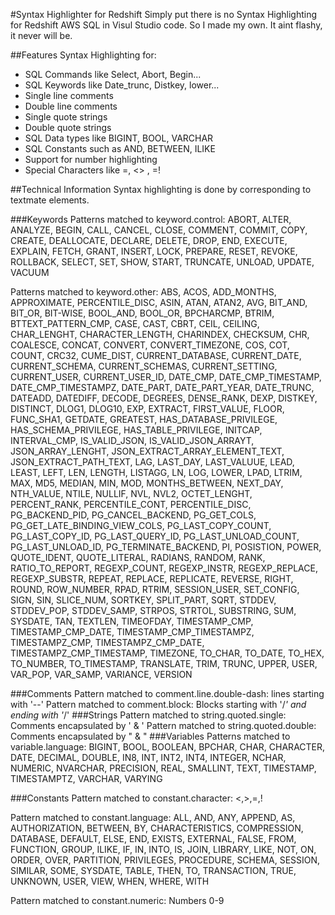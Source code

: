 #Syntax Highlighter for Redshift
Simply put there is no Syntax Highlighting for Redshift AWS SQL in Visul Studio code.
So I made my own.
It aint flashy, it never will be.

##Features
Syntax Highlighting for:
* SQL Commands like Select, Abort, Begin...
* SQL Keywords like Date_trunc, Distkey, lower...
* Single line comments
* Double line comments
* Single quote strings
* Double quote strings
* SQL Data types like BIGINT, BOOL, VARCHAR
* SQL Constants such as AND, BETWEEN, ILIKE
* Support for number highlighting
* Special Characters like =, <> , =!

##Technical Information
Syntax highlighting is done by corresponding to textmate elements.

###Keywords
Patterns matched to keyword.control:
ABORT, ALTER, ANALYZE, BEGIN, CALL, CANCEL, CLOSE, COMMENT, COMMIT, COPY, CREATE, DEALLOCATE, DECLARE, DELETE, DROP, END, EXECUTE, EXPLAIN, FETCH, GRANT, INSERT, LOCK, PREPARE, RESET, REVOKE, ROLLBACK, SELECT, SET, SHOW, START, TRUNCATE, UNLOAD, UPDATE, VACUUM

Patterns matched to keyword.other:
ABS, ACOS, ADD_MONTHS, APPROXIMATE, PERCENTILE_DISC, ASIN, ATAN, ATAN2, AVG, BIT_AND, BIT_OR, BIT-WISE, BOOL_AND, BOOL_OR, BPCHARCMP, BTRIM, BTTEXT_PATTERN_CMP, CASE, CAST, CBRT, CEIL, CEILING, CHAR_LENGHT, CHARACTER_LENGTH, CHARINDEX, CHECKSUM, CHR, COALESCE, CONCAT, CONVERT, CONVERT_TIMEZONE, COS, COT, COUNT, CRC32, CUME_DIST, CURRENT_DATABASE, CURRENT_DATE, CURRENT_SCHEMA, CURRENT_SCHEMAS, CURRENT_SETTING, CURRENT_USER, CURRENT_USER_ID, DATE_CMP, DATE_CMP_TIMESTAMP, DATE_CMP_TIMESTAMPZ, DATE_PART, DATE_PART_YEAR, DATE_TRUNC, DATEADD, DATEDIFF, DECODE, DEGREES, DENSE_RANK, DEXP, DISTKEY, DISTINCT, DLOG1, DLOG10, EXP, EXTRACT, FIRST_VALUE, FLOOR, FUNC_SHA1, GETDATE, GREATEST, HAS_DATABASE_PRIVILEGE, HAS_SCHEMA_PRIVILEGE, HAS_TABLE_PRIVILEGE, INITCAP, INTERVAL_CMP, IS_VALID_JSON, IS_VALID_JSON_ARRAYT, JSON_ARRAY_LENGHT, JSON_EXTRACT_ARRAY_ELEMENT_TEXT, JSON_EXTRACT_PATH_TEXT, LAG, LAST_DAY, LAST_VALUUE, LEAD, LEAST, LEFT, LEN, LENGTH, LISTAGG, LN, LOG, LOWER, LPAD, LTRIM, MAX, MD5, MEDIAN, MIN, MOD, MONTHS_BETWEEN, NEXT_DAY, NTH_VALUE, NTILE, NULLIF, NVL, NVL2, OCTET_LENGHT, PERCENT_RANK, PERCENTILE_CONT, PERCENTILE_DISC, PG_BACKEND_PID, PG_CANCEL_BACKEND, PG_GET_COLS, PG_GET_LATE_BINDING_VIEW_COLS, PG_LAST_COPY_COUNT, PG_LAST_COPY_ID, PG_LAST_QUERY_ID, PG_LAST_UNLOAD_COUNT, PG_LAST_UNLOAD_ID, PG_TERMINATE_BACKEND, PI, POSISTION, POWER, QUOTE_IDENT, QUOTE_LITERAL, RADIANS, RANDOM, RANK, RATIO_TO_REPORT, REGEXP_COUNT, REGEXP_INSTR, REGEXP_REPLACE, REGEXP_SUBSTR, REPEAT, REPLACE, REPLICATE, REVERSE, RIGHT, ROUND, ROW_NUMBER, RPAD, RTRIM, SESSION_USER, SET_CONFIG, SIGN, SIN, SLICE_NUM, SORTKEY, SPLIT_PART, SQRT, STDDEV, STDDEV_POP, STDDEV_SAMP, STRPOS, STRTOL, SUBSTRING, SUM, SYSDATE, TAN, TEXTLEN, TIMEOFDAY, TIMESTAMP_CMP, TIMESTAMP_CMP_DATE, TIMESTAMP_CMP_TIMESTAMPZ, TIMESTAMPZ_CMP, TIMESTAMPZ_CMP_DATE, TIMESTAMPZ_CMP_TIMESTAMP, TIMEZONE, TO_CHAR, TO_DATE, TO_HEX, TO_NUMBER, TO_TIMESTAMP, TRANSLATE, TRIM, TRUNC, UPPER, USER, VAR_POP, VAR_SAMP, VARIANCE, VERSION

###Comments
Pattern matched to comment.line.double-dash: lines starting with '--'
Pattern matched to comment.block: Blocks starting with '/*' and ending with '*/'
###Strings
Pattern matched to string.quoted.single: Comments encapsulated by ' & '
Pattern matched to string.quoted.double: Comments encapsulated by " & "
###Variables
Patterns matched to variable.language:
BIGINT, BOOL, BOOLEAN, BPCHAR, CHAR, CHARACTER, DATE, DECIMAL, DOUBLE, IN8, INT, INT2, INT4, INTEGER, NCHAR, NUMERIC, NVARCHAR, PRECISION, REAL, SMALLINT, TEXT, TIMESTAMP, TIMESTAMPTZ, VARCHAR, VARYING

###Constants
Pattern matched to constant.character:
<,>,=,!

Pattern matched to constant.language:
ALL, AND, ANY, APPEND, AS, AUTHORIZATION, BETWEEN, BY, CHARACTERISTICS, COMPRESSION, DATABASE, DEFAULT, ELSE, END, EXISTS, EXTERNAL, FALSE, FROM, FUNCTION, GROUP, ILIKE, IF, IN, INTO, IS, JOIN, LIBRARY, LIKE, NOT, ON, ORDER, OVER, PARTITION, PRIVILEGES, PROCEDURE, SCHEMA, SESSION, SIMILAR, SOME, SYSDATE, TABLE, THEN, TO, TRANSACTION, TRUE, UNKNOWN, USER, VIEW, WHEN, WHERE, WITH

Pattern matched to constant.numeric:
Numbers 0-9

